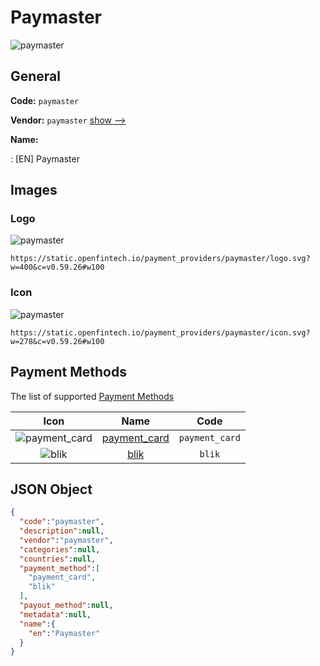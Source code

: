 
# Paymaster 
![paymaster](https://static.openfintech.io/payment_providers/paymaster/logo.svg?w=400&c=v0.59.26#w100)  

## General 
 
**Code:** `paymaster` 
 
**Vendor:** `paymaster` [show -->](/vendors/paymaster/) 
 
**Name:** 
 
:	[EN] Paymaster 
 

## Images 

### Logo 
 
![paymaster](https://static.openfintech.io/payment_providers/paymaster/logo.svg?w=400&c=v0.59.26#w100)  

```
https://static.openfintech.io/payment_providers/paymaster/logo.svg?w=400&c=v0.59.26#w100
```  

### Icon 
 
![paymaster](https://static.openfintech.io/payment_providers/paymaster/icon.svg?w=278&c=v0.59.26#w100)  

```
https://static.openfintech.io/payment_providers/paymaster/icon.svg?w=278&c=v0.59.26#w100
```  

## Payment Methods 
 
The list of supported [Payment Methods](/payment-methods/) 

|Icon|Name|Code| 
|:---:|:---:|:---:| 
|![payment_card](https://static.openfintech.io/payment_methods/payment_card/icon.svg?w=278&c=v0.59.26#w100) |[payment_card](/payment-methods/payment_card/)|`payment_card`| 
|![blik](https://static.openfintech.io/payment_methods/blik/icon.png?w=278&c=v0.59.26#w100) |[blik](/payment-methods/blik/)|`blik`| 
 

## JSON Object 

```json
{
  "code":"paymaster",
  "description":null,
  "vendor":"paymaster",
  "categories":null,
  "countries":null,
  "payment_method":[
    "payment_card",
    "blik"
  ],
  "payout_method":null,
  "metadata":null,
  "name":{
    "en":"Paymaster"
  }
}
```  
